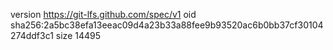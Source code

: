 version https://git-lfs.github.com/spec/v1
oid sha256:2a5bc38efa13eeac09d4a23b33a88fee9b93520ac6b0bb37cf30104274ddf3c1
size 14495
